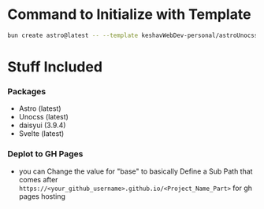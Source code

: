 # Command to Initialize with Template

```sh
bun create astro@latest -- --template keshavWebDev-personal/astroUnocssDaisyui-template#master
```
# Stuff Included
### Packages
- Astro (latest)
- Unocss (latest)
- daisyui (3.9.4)
- Svelte (latest)
### Deplot to GH Pages
- you can Change the value for "base" to basically Define a Sub Path that comes after `https://<your_github_username>.github.io/<Project_Name_Part>` for gh pages hosting
